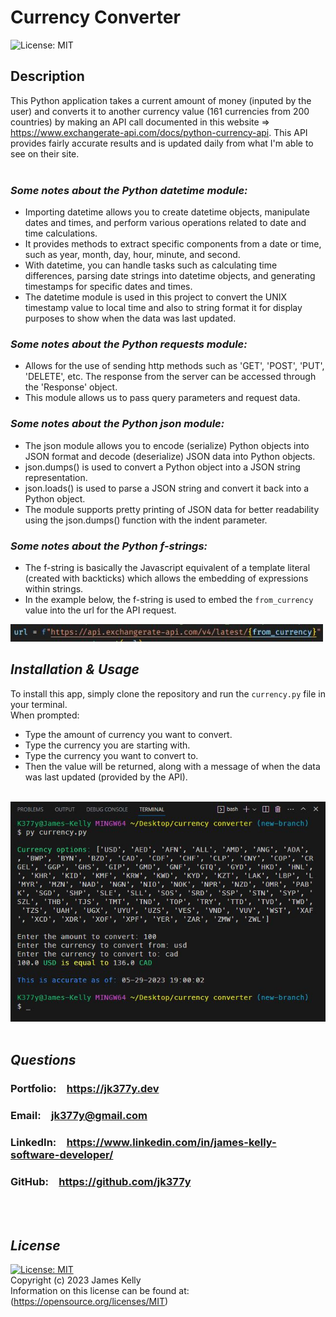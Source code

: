 # Currency Converter
![License: MIT](https://img.shields.io/badge/License-MIT-blue.svg)

## Description
This Python application takes a current amount of money (inputed by the user) and converts it to another currency value (161 currencies from 200 countries) by making an API call documented in this website => https://www.exchangerate-api.com/docs/python-currency-api. This API provides fairly accurate results and is updated daily from what I'm able to see on their site.
<br>
<br>

### ***Some notes about the Python datetime module:***<br>
 - Importing datetime allows you to create datetime objects, manipulate dates and times, and perform various operations related to date and time calculations.<br>
 - It provides methods to extract specific components from a date or time, such as year, month, day, hour, minute, and second.<br>
 - With datetime, you can handle tasks such as calculating time differences, parsing date strings into datetime objects, and generating timestamps for specific dates and times.<br>
 - The datetime module is used in this project to convert the UNIX timestamp value to local time and also to string format it for display purposes to show when the data was last updated.<br>

### ***Some notes about the Python requests module:***<br>
 - Allows for the use of sending http methods such as 'GET', 'POST', 'PUT', 'DELETE', etc. The response from the server can be accessed through the 'Response' object.<br>
 - This module allows us to pass query parameters and request data.<br>

### ***Some notes about the Python json module:***<br>
 - The json module allows you to encode (serialize) Python objects into JSON format and decode (deserialize) JSON data into Python objects.<br>
 - json.dumps() is used to convert a Python object into a JSON string representation.<br>
 - json.loads() is used to parse a JSON string and convert it back into a Python object.<br>
 - The module supports pretty printing of JSON data for better readability using the json.dumps() function with the indent parameter.<br>

### ***Some notes about the Python f-strings:***<br>
 - The f-string is basically the Javascript equivalent of a template literal (created with backticks) which allows the embedding of expressions within strings.<br>
 - In the example below, the f-string is used to embed the `from_currency` value into the url for the API request.<br>
<img src="images/screenshot1.JPG" alt="screenshot1" width="500" />
<br>

## *Installation & Usage*
To install this app, simply clone the repository and run the `currency.py` file in your terminal.
<br>
When prompted:<br>
 - Type the amount of currency you want to convert.<br>
 - Type the currency you are starting with.<br>
 - Type the currency you want to convert to.<br>
 - Then the value will be returned, along with a message of when the data was last updated (provided by the API).<br>
<br>

<img src="images/screenshot.JPG" alt="screenshot" width="600" />
<br>
<br>

## *Questions*
<h3>Portfolio:&emsp;<a href="https://jk377y.dev" target="_blank">https://jk377y.dev</a></h3>
<h3>Email:&emsp;<a href="mailto:jk377y@gmail.com" target="_blank">jk377y@gmail.com</a></h3>
<h3>LinkedIn:&emsp;<a href="https://www.linkedin.com/in/james-kelly-software-developer/" target="_blank">https://www.linkedin.com/in/james-kelly-software-developer/</a></h3>
<h3>GitHub:&emsp;<a href="https://github.com/jk377y" target="_blank">https://github.com/jk377y</a></h3>
<br>
<br>

## *License*
[![License: MIT](https://img.shields.io/badge/License-MIT-blue.svg)](https://opensource.org/licenses/MIT)
<br>Copyright (c) 2023 James Kelly
<br>Information on this license can be found at: (https://opensource.org/licenses/MIT)